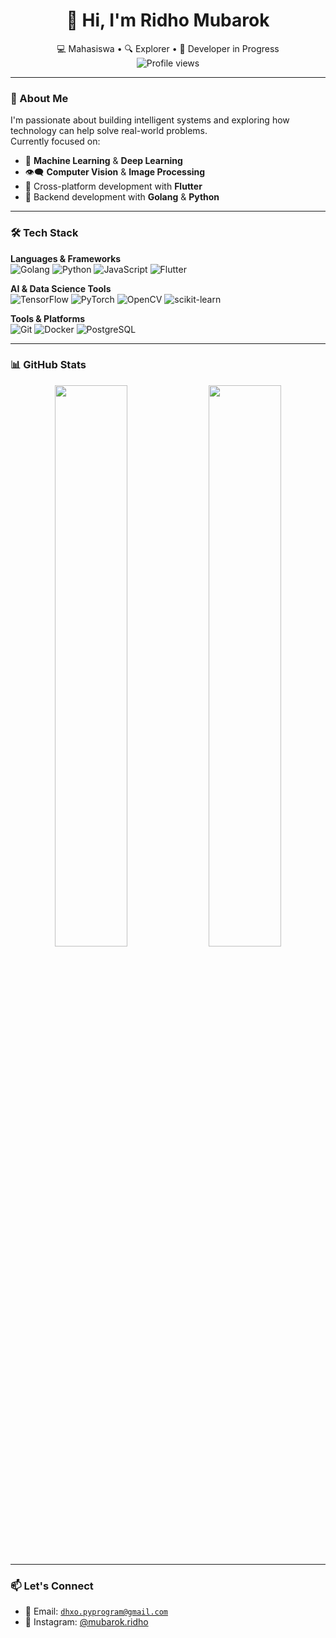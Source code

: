 <div align="center">

# 👋 Hi, I'm Ridho Mubarok  
💻 Mahasiswa • 🔍 Explorer • 🚀 Developer in Progress  
<img src="https://komarev.com/ghpvc/?username=mubarok-ridho&style=flat-square" alt="Profile views" />

</div>

---

### 🧠 About Me

I'm passionate about building intelligent systems and exploring how technology can help solve real-world problems.  
Currently focused on:

- 🤖 **Machine Learning** & **Deep Learning**
- 👁️‍🗨️ **Computer Vision** & **Image Processing**
- 📱 Cross-platform development with **Flutter**
- 🧠 Backend development with **Golang** & **Python**

---

### 🛠️ Tech Stack

**Languages & Frameworks**  
![Golang](https://img.shields.io/badge/-Golang-00ADD8?style=flat-square&logo=go)
![Python](https://img.shields.io/badge/-Python-3776AB?style=flat-square&logo=python)
![JavaScript](https://img.shields.io/badge/-JavaScript-black?style=flat-square&logo=javascript)
![Flutter](https://img.shields.io/badge/-Flutter-02569B?style=flat-square&logo=flutter)

**AI & Data Science Tools**  
![TensorFlow](https://img.shields.io/badge/-TensorFlow-FF6F00?style=flat-square&logo=tensorflow)
![PyTorch](https://img.shields.io/badge/-PyTorch-EE4C2C?style=flat-square&logo=pytorch)
![OpenCV](https://img.shields.io/badge/-OpenCV-5C3EE8?style=flat-square&logo=opencv)
![scikit-learn](https://img.shields.io/badge/-Scikit%20Learn-F7931E?style=flat-square&logo=scikit-learn)

**Tools & Platforms**  
![Git](https://img.shields.io/badge/-Git-F05032?style=flat-square&logo=git)
![Docker](https://img.shields.io/badge/-Docker-2496ED?style=flat-square&logo=docker)
![PostgreSQL](https://img.shields.io/badge/-PostgreSQL-336791?style=flat-square&logo=postgresql)

---

### 📊 GitHub Stats

<div align="center">
  <img src="https://github-readme-stats.vercel.app/api?username=mubarok-ridho&show_icons=true&theme=tokyonight" width="48%" />
  <img src="https://github-readme-stats.vercel.app/api/top-langs/?username=mubarok-ridho&layout=compact&theme=tokyonight" width="48%" />
</div>

---

### 📫 Let's Connect

- 📧 Email: [`dhxo.pyprogram@gmail.com`](mailto:dhxo.pyprogram@gmail.com)
- 📸 Instagram: [@mubarok.ridho](https://instagram.com/hi.dhoo_)
